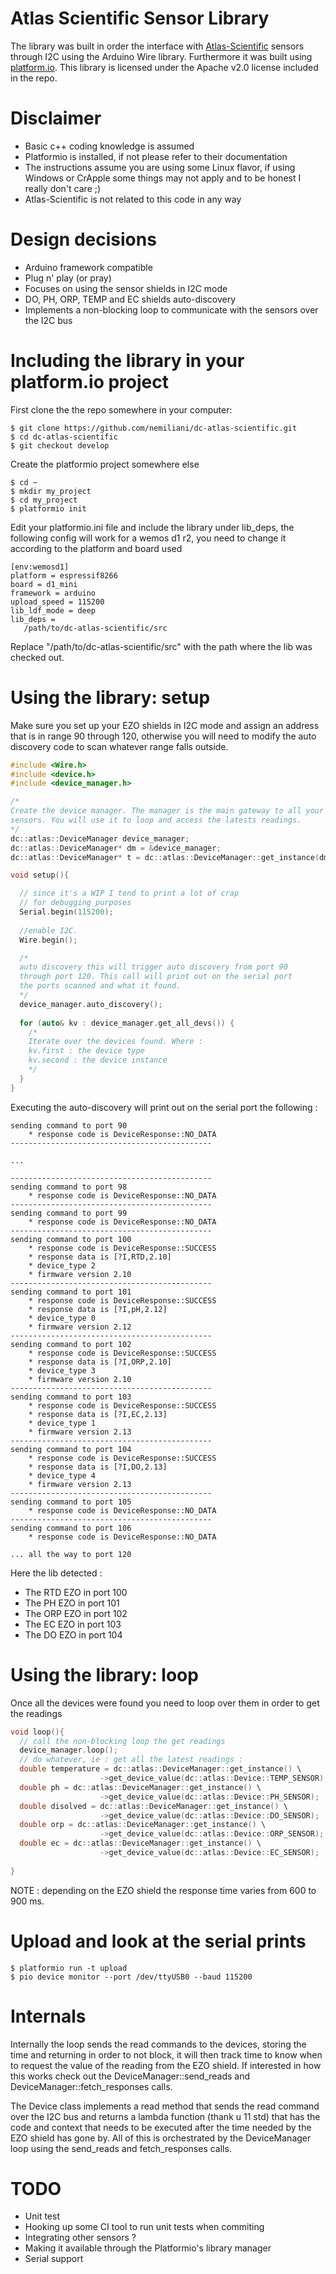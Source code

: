# Atlas Scientific Sensor Library
The library was built in order the interface with [Atlas-Scientific](https://www.atlas-scientific.com/) sensors through I2C using the Arduino Wire library.
Furthermore it was built using [platform.io](https://platformio.org/). This library is licensed under the Apache v2.0 license included in the repo.

# Disclaimer
* Basic c++ coding knowledge is assumed
* Platformio is installed, if not please refer to their documentation
* The instructions assume you are using some Linux flavor, if using Windows or CrApple some things may not apply and to be honest I really don't care ;)
* Atlas-Scientific is not related to this code in any way

# Design decisions
* Arduino framework compatible
* Plug n' play (or pray)
* Focuses on using the sensor shields in I2C mode
* DO, PH, ORP, TEMP and EC shields auto-discovery
* Implements a non-blocking loop to communicate with the sensors over the I2C bus

# Including the library in your platform.io project

First clone the the repo somewhere in your computer:

```
$ git clone https://github.com/nemiliani/dc-atlas-scientific.git
$ cd dc-atlas-scientific
$ git checkout develop
```

Create the platformio project somewhere else
```
$ cd ~
$ mkdir my_project
$ cd my_project
$ platformio init
```

Edit your platformio.ini file and include the library under lib_deps, the following config will work for a wemos d1 r2, you need to change it according to the platform and board used

```
[env:wemosd1]
platform = espressif8266
board = d1_mini
framework = arduino
upload_speed = 115200
lib_ldf_mode = deep
lib_deps =
   /path/to/dc-atlas-scientific/src
```
Replace "/path/to/dc-atlas-scientific/src" with the path where the lib was checked out.


# Using the library: setup
Make sure you set up your EZO shields in I2C mode and assign an address that is in range 90 through 120, otherwise you will need to modify the auto discovery code to scan whatever range falls outside.

```c++
#include <Wire.h>
#include <device.h>
#include <device_manager.h>

/*
Create the device manager. The manager is the main gateway to all your 
sensors. You will use it to loop and access the latests readings.
*/
dc::atlas::DeviceManager device_manager;
dc::atlas::DeviceManager* dm = &device_manager;
dc::atlas::DeviceManager* t = dc::atlas::DeviceManager::get_instance(dm);

void setup(){

  // since it's a WIP I tend to print a lot of crap
  // for debugging purposes
  Serial.begin(115200);
  
  //enable I2C.
  Wire.begin();

  /*
  auto discovery this will trigger auto discovery from port 90
  through port 120. This call will print out on the serial port
  the ports scanned and what it found.
  */
  device_manager.auto_discovery();
  
  for (auto& kv : device_manager.get_all_devs()) {
    /*
    Iterate over the devices found. Where :
    kv.first : the device type
    kv.second : the device instance
    */
  }
}
```

Executing the auto-discovery will print out on the serial port the following :
```
sending command to port 90
	* response code is DeviceResponse::NO_DATA
---------------------------------------------

...

---------------------------------------------
sending command to port 98
	* response code is DeviceResponse::NO_DATA
---------------------------------------------
sending command to port 99
	* response code is DeviceResponse::NO_DATA
---------------------------------------------
sending command to port 100
	* response code is DeviceResponse::SUCCESS
	* response data is [?I,RTD,2.10]
	* device_type 2
	* firmware version 2.10
---------------------------------------------
sending command to port 101
	* response code is DeviceResponse::SUCCESS
	* response data is [?I,pH,2.12]
	* device_type 0
	* firmware version 2.12
---------------------------------------------
sending command to port 102
	* response code is DeviceResponse::SUCCESS
	* response data is [?I,ORP,2.10]
	* device_type 3
	* firmware version 2.10
---------------------------------------------
sending command to port 103
	* response code is DeviceResponse::SUCCESS
	* response data is [?I,EC,2.13]
	* device_type 1
	* firmware version 2.13
---------------------------------------------
sending command to port 104
	* response code is DeviceResponse::SUCCESS
	* response data is [?I,DO,2.13]
	* device_type 4
	* firmware version 2.13
---------------------------------------------
sending command to port 105
	* response code is DeviceResponse::NO_DATA
---------------------------------------------
sending command to port 106
	* response code is DeviceResponse::NO_DATA

... all the way to port 120
```
Here the lib detected :
* The RTD EZO in port 100
* The PH EZO in port 101
* The ORP EZO in port 102
* The EC EZO in port 103
* The DO EZO in port 104

# Using the library: loop

Once all the devices were found you need to loop over them in order to get the readings

```c++
void loop(){
  // call the non-blocking loop the get readings
  device_manager.loop();  
  // do whatever, ie : get all the latest readings :
  double temperature = dc::atlas::DeviceManager::get_instance() \
                    ->get_device_value(dc::atlas::Device::TEMP_SENSOR);
  double ph = dc::atlas::DeviceManager::get_instance() \
                    ->get_device_value(dc::atlas::Device::PH_SENSOR);
  double disolved = dc::atlas::DeviceManager::get_instance() \
                    ->get_device_value(dc::atlas::Device::DO_SENSOR);
  double orp = dc::atlas::DeviceManager::get_instance() \
                    ->get_device_value(dc::atlas::Device::ORP_SENSOR);
  double ec = dc::atlas::DeviceManager::get_instance() \
                    ->get_device_value(dc::atlas::Device::EC_SENSOR);
  
} 
```
NOTE : depending on the EZO shield the response time varies from 600 to 900 ms. 

# Upload and look at the serial prints

```
$ platformio run -t upload
$ pio device monitor --port /dev/ttyUSB0 --baud 115200
```

# Internals

Internally the loop sends the read commands to the devices, storing the time and returning in order to not block, it will then track time to know when to request the value of the reading from the EZO shield. If interested in how this works check out the DeviceManager::send_reads and DeviceManager::fetch_responses calls.

The Device class implements a read method that sends the read command over the I2C bus and returns a lambda function (thank u 11 std) that has the code and context that needs to be executed after the time needed by the EZO shield has gone by. All of this is orchestrated by the DeviceManager loop using the send_reads and fetch_responses calls.


# TODO

* Unit test
* Hooking up some CI tool to run unit tests when commiting
* Integrating other sensors ?
* Making it available through the Platformio's library manager
* Serial support
